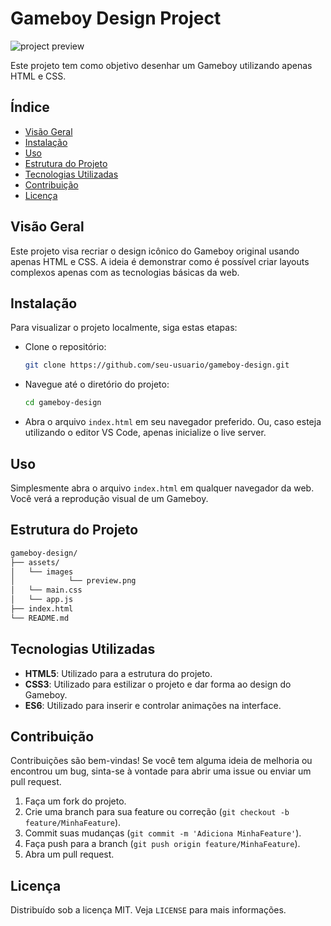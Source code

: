 # Gameboy Design Project

<img src="./assets/preview.png" alt="project preview"/>

Este projeto tem como objetivo desenhar um Gameboy utilizando apenas HTML e CSS.

## Índice

- [Visão Geral](#visão-geral)
- [Instalação](#instalação)
- [Uso](#uso)
- [Estrutura do Projeto](#estrutura-do-projeto)
- [Tecnologias Utilizadas](#tecnologias-utilizadas)
- [Contribuição](#contribuição)
- [Licença](#licença)

## Visão Geral

Este projeto visa recriar o design icônico do Gameboy original usando apenas HTML e CSS. A ideia é demonstrar como é possível criar layouts complexos apenas com as tecnologias básicas da web.

## Instalação

Para visualizar o projeto localmente, siga estas etapas:

- Clone o repositório:
  ```sh
  git clone https://github.com/seu-usuario/gameboy-design.git
  ```
- Navegue até o diretório do projeto:
  ```sh
  cd gameboy-design
  ```
- Abra o arquivo `index.html` em seu navegador preferido. Ou, caso esteja utilizando o editor VS Code, apenas inicialize o live server.

## Uso

Simplesmente abra o arquivo `index.html` em qualquer navegador da web. Você verá a reprodução visual de um Gameboy.

## Estrutura do Projeto

```sh
gameboy-design/
├── assets/
│   └── images
│            └── preview.png
│   └── main.css
│   └── app.js
├── index.html
└── README.md
```

## Tecnologias Utilizadas

- **HTML5**: Utilizado para a estrutura do projeto.
- **CSS3**: Utilizado para estilizar o projeto e dar forma ao design do Gameboy.
- **ES6**: Utilizado para inserir e controlar animações na interface.

## Contribuição

Contribuições são bem-vindas! Se você tem alguma ideia de melhoria ou encontrou um bug, sinta-se à vontade para abrir uma issue ou enviar um pull request.

1. Faça um fork do projeto.
2. Crie uma branch para sua feature ou correção (`git checkout -b feature/MinhaFeature`).
3. Commit suas mudanças (`git commit -m 'Adiciona MinhaFeature'`).
4. Faça push para a branch (`git push origin feature/MinhaFeature`).
5. Abra um pull request.

## Licença

Distribuído sob a licença MIT. Veja `LICENSE` para mais informações.
